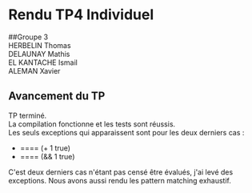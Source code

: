 # Rendu TP4 Individuel
##Groupe 3  
HERBELIN Thomas  
DELAUNAY Mathis  
EL KANTACHE Ismail  
ALEMAN Xavier  

## Avancement du TP
TP terminé.  
La compilation fonctionne et les tests sont réussis.  
Les seuls exceptions qui apparaissent sont pour les deux derniers cas :  
* ==== (+ 1 true)
*  ==== (&& 1 true)  

C'est deux derniers cas n'étant pas censé être évalués, j'ai levé des exceptions.
Nous avons aussi rendu les pattern matching exhaustif.